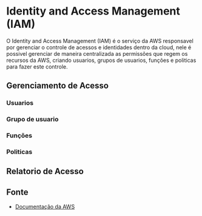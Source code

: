# Identity and Access Management (IAM)    

O Identity and Access Management (IAM) é o serviço da AWS responsavel por gerenciar o controle de acessos e identidades dentro da cloud, nele é possivel gerenciar de maneira centralizada as permissões que regem os recursos da AWS, criando usuarios, grupos de usuarios, funções e politicas para fazer este controle.

## Gerenciamento de Acesso

### Usuarios

### Grupo de usuario

### Funções

### Politicas

## Relatorio de Acesso

## Fonte
- [Documentação da AWS](https://docs.aws.amazon.com/IAM/latest/UserGuide/introduction.html)